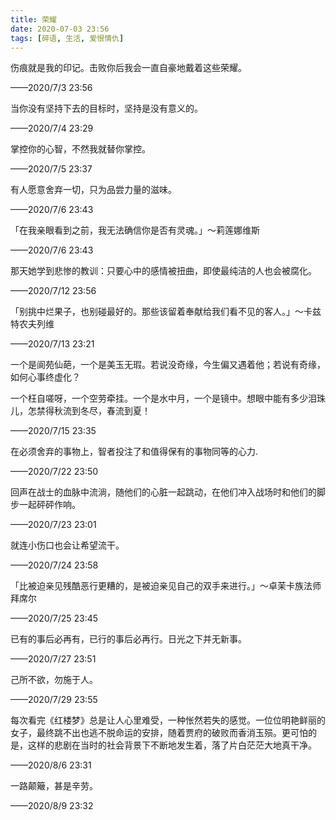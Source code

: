 ```yaml
---
title: 荣耀
date: 2020-07-03 23:56
tags: [碎语, 生活, 爱恨情仇]
---
```


伤痕就是我的印记。击败你后我会一直自豪地戴着这些荣耀。

——2020/7/3 23:56

当你没有坚持下去的目标时，坚持是没有意义的。

——2020/7/4 23:29

掌控你的心智，不然我就替你掌控。

——2020/7/5 23:37

有人愿意舍弃一切，只为品尝力量的滋味。

——2020/7/6 23:43

「在我亲眼看到之前，我无法确信你是否有灵魂。」～莉莲娜维斯

——2020/7/6 23:43

那天她学到悲惨的教训：只要心中的感情被扭曲，即使最纯洁的人也会被腐化。

——2020/7/12 23:56

「别挑中烂果子，也别碰最好的。那些该留着奉献给我们看不见的客人。」～卡兹特农夫列维

——2020/7/13 23:21

一个是阆苑仙葩，一个是美玉无瑕。若说没奇缘，今生偏又遇着他；若说有奇缘，如何心事终虚化？

一个枉自嗟呀，一个空劳牵挂。一个是水中月，一个是镜中。想眼中能有多少泪珠儿，怎禁得秋流到冬尽，春流到夏！

——2020/7/15 23:35

在必须舍弃的事物上，智者投注了和值得保有的事物同等的心力.

——2020/7/22 23:50

回声在战士的血脉中流淌，随他们的心脏一起跳动，在他们冲入战场时和他们的脚步一起砰砰作响。

——2020/7/23 23:01

就连小伤口也会让希望流干。

——2020/7/24 23:58

「比被迫亲见残酷恶行更糟的，是被迫亲见自己的双手来进行。」～卓茉卡族法师拜席尔

——2020/7/25 23:45

已有的事后必再有，已行的事后必再行。日光之下并无新事。

——2020/7/27 23:51

己所不欲，勿施于人。

——2020/7/29 23:55

每次看完《红楼梦》总是让人心里难受，一种怅然若失的感觉。一位位明艳鲜丽的女子，最终跳不出也逃不脱命运的安排，随着贾府的破败而香消玉殒。更可怕的是，这样的悲剧在当时的社会背景下不断地发生着，落了片白茫茫大地真干净。

——2020/8/6 23:31

一路颠簸，甚是辛劳。

——2020/8/9 23:32
